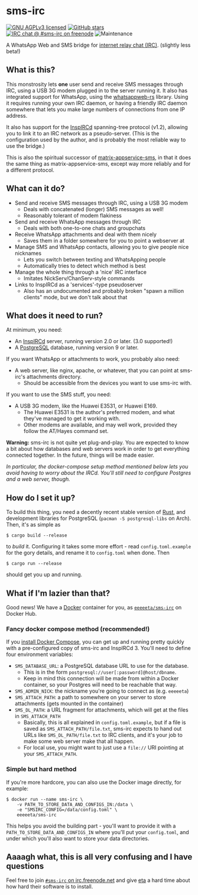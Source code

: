 # sms-irc

[![GNU AGPLv3 licensed](https://www.gnu.org/graphics/agplv3-155x51.png)](https://www.gnu.org/licenses/agpl-3.0.en.html)
[![GitHub stars](https://img.shields.io/github/stars/eeeeeta/sms-irc.svg?style=social)](https://github.com/eeeeeta/sms-irc)
[![IRC chat @ #sms-irc on freenode](https://img.shields.io/badge/irc-%23sms-irc%20on%20freenode-blue.svg)](https://kiwiirc.com/client/chat.freenode.net/#sms-irc)
![Maintenance](https://img.shields.io/maintenance/yes/2019.svg)

A WhatsApp Web and SMS bridge for [internet relay chat (IRC)](https://en.wikipedia.org/wiki/Internet_Relay_Chat). (slightly less beta!)

## What is this?

This monstrosity lets **one** user send and receive SMS messages through IRC, using a USB 3G modem plugged in to
the server running it. It also has integrated support for WhatsApp, using the [whatsappweb-rs](https://github.com/eeeeeta/whatsappweb-rs)
library. Using it requires running your own IRC daemon, or having a friendly IRC daemon somewhere that lets you
make large numbers of connections from one IP address.

It also has support for the [InspIRCd](http://www.inspircd.org/) spanning-tree protocol (v1.2), allowing you to
link it to an IRC network as a pseudo-server. (This is the configuration used by the author, and is probably
the most reliable way to use the bridge.)

This is also the spiritual successor of [matrix-appservice-sms](https://github.com/eeeeeta/matrix-appservice-sms/),
in that it does the same thing as matrix-appservice-sms, except way more reliably and for a different protocol.

## What can it do?

- Send and receive SMS messages through IRC, using a USB 3G modem
  - Deals with concatenated (longer) SMS messages as well!
  - Reasonably tolerant of modem flakiness
- Send and receive WhatsApp messages through IRC
  - Deals with both one-to-one chats and groupchats
- Receive WhatsApp attachments and deal with them nicely
  - Saves them in a folder somewhere for you to point a webserver at
- Manage SMS and WhatsApp contacts, allowing you to give people nice nicknames
  - Lets you switch between texting and WhatsApping people
  - Automatically tries to detect which method is best
- Manage the whole thing through a 'nice' IRC interface
  - Imitates NickServ/ChanServ-style commands
- Links to InspIRCd as a 'services'-type pseudoserver
  - Also has an undocumented and probably broken "spawn a million clients" mode, but we don't talk about that

## What does it need to run?

At minimum, you need:

- An [InspIRCd](http://www.inspircd.org/) server, running version 2.0 or later. (3.0 supported!)
- A [PostgreSQL](https://www.postgresql.org/) database, running version 9 or later.

If you want WhatsApp or attachments to work, you probably also need:

- A web server, like nginx, apache, or whatever, that you can point at sms-irc's attachments directory.
  - Should be accessible from the devices you want to use sms-irc with.

If you want to use the SMS stuff, you need:

- A USB 3G modem, like the Huawei E3531, or Huawei E169.
  - The Huawei E3531 is the author's preferred modem, and what they've managed to get it working with.
  - Other modems are available, and may well work, provided they follow the AT/Hayes command set.

**Warning:** sms-irc is not quite yet plug-and-play. You are expected to know a bit about how databases and
web servers work in order to get everything connected together. In the future, things will be made easier.

*In particular, the docker-compose setup method mentioned below lets you avoid having to worry about the IRCd.
You'll still need to configure Postgres and a web server, though.*

## How do I set it up?

To build this thing, you need a decently recent stable version of [Rust](https://www.rust-lang.org/), and development
libraries for PostgreSQL (`pacman -S postgresql-libs` on Arch). Then, it's as simple as

```
$ cargo build --release
```

to *build* it. Configuring it takes some more effort - read `config.toml.example` for the gory details, and rename it
to `config.toml` when done. Then

```
$ cargo run --release
```

should get you up and running.

## What if I'm lazier than that?

Good news! We have a [Docker](https://www.docker.com/) container for you, as [`eeeeeta/sms-irc`](https://hub.docker.com/r/eeeeeta/sms-irc)
on Docker Hub.

### Fancy docker compose method (recommended!)

If you [install Docker Compose](https://docs.docker.com/compose/install/), you can get up and running pretty quickly
with a pre-configured copy of sms-irc and InspIRCd 3. You'll need to define four environment variables:

- `SMS_DATABASE_URL`: a PostgreSQL database URL to use for the database.
  - This is in the form `postgresql://user[:password]@host/dbname`.
  - Keep in mind this connection will be made from within a Docker container, so your Postgres will need to be reachable that way.
- `SMS_ADMIN_NICK`: the nickname you're going to connect as (e.g. `eeeeeta`)
- `SMS_ATTACH_PATH`: a path to somewhere on your server to store attachments (gets mounted in the container)
- `SMS_DL_PATH`: a URL fragment for attachments, which will get at the files in `SMS_ATTACH_PATH`
  - Basically, this is all explained in `config.toml.example`, but if a file is saved as `SMS_ATTACH_PATH/file.txt`,
    sms-irc expects to hand out URLs like `SMS_DL_PATH/file.txt` to IRC clients, and it's your job to make some web server
    make that all happen.
  - For local use, you might want to just use a `file://` URI pointing at your `SMS_ATTACH_PATH`.

### Simple but hard method

If you're more hardcore, you can also use the Docker image directly, for example:

```
$ docker run --name sms-irc \
	-v PATH_TO_STORE_DATA_AND_CONFIGS_IN:/data \
	-e "SMSIRC_CONFIG=/data/config.toml" \
	eeeeeta/sms-irc
```

This helps you avoid the building part - you'll want to provide it with a `PATH_TO_STORE_DATA_AND_CONFIGS_IN` where you'll put your
`config.toml`, and under which you'll also want to store your data directories.

## Aaaagh what, this is all very confusing and I have questions

Feel free to join [`#sms-irc` on irc.freenode.net](https://kiwiirc.com/client/chat.freenode.net/#sms-irc)
and give [eta](https://theta.eu.org) a hard time about how hard their software is to install.
